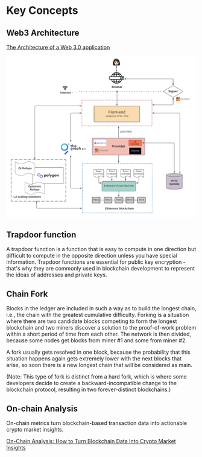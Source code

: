# Key Concepts

## Web3 Architecture

[The Architecture of a Web 3.0 application](https://www.preethikasireddy.com/post/the-architecture-of-a-web-3-0-application)

![Web3 Architecture](../media/Pasted%20image%2020230316210821.png)

## Trapdoor function

A trapdoor function is a function that is easy to compute in one direction but difficult to compute in the opposite direction unless you have special information. Trapdoor functions are essential for public key encryption - that's why they are commonly used in blockchain development to represent the ideas of addresses and private keys.

## Chain Fork

Blocks in the ledger are included in such a way as to build the longest chain, i.e., the chain with the greatest cumulative difficulty. Forking is a situation where there are two candidate blocks competing to form the longest blockchain and two miners discover a solution to the proof-of-work problem within a short period of time from each other. The network is then divided, because some nodes get blocks from miner #1 and some from miner #2.

A fork usually gets resolved in one block, because the probability that this situation happens again gets extremely lower with the next blocks that arise, so soon there is a new longest chain that will be considered as main.

(Note: This type of fork is distinct from a hard fork, which is where some developers decide to create a backward-incompatible change to the blockchain protocol, resulting in two forever-distinct blockchains.)

## On-chain Analysis

On-chain metrics turn blockchain-based transaction data into actionable crypto market insights.

[On-Chain Analysis: How to Turn Blockchain Data Into Crypto Market Insights](https://www.coindesk.com/learn/what-is-crypto-on-chain-analysis-and-how-do-you-use-it/)
